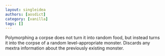 ```yaml
---
layout: singleidea
authors: [aosdict]
category: [vanilla]
tags: []
---
```

Polymorphing a corpse does not turn it into random food, but instead turns it into the corpse of a random level-appropriate monster. Discards any mextra information about the previously existing monster.
